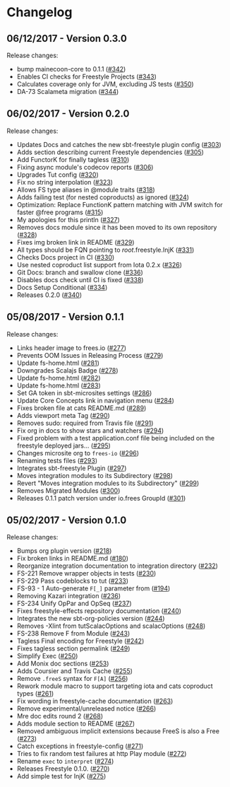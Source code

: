 # Changelog

## 06/12/2017 - Version 0.3.0

Release changes:

* bump mainecoon-core to 0.1.1 ([#342](https://github.com/frees-io/freestyle/pull/342))
* Enables CI checks for Freestyle Projects ([#343](https://github.com/frees-io/freestyle/pull/343))
* Calculates coverage only for JVM, excluding JS tests ([#350](https://github.com/frees-io/freestyle/pull/350))
* DA-73 Scalameta migration ([#344](https://github.com/frees-io/freestyle/pull/344))


## 06/02/2017 - Version 0.2.0

Release changes:

* Updates Docs and catches the new sbt-freestyle plugin config ([#303](https://github.com/frees-io/freestyle/pull/303))
* Adds section describing current Freestyle dependencies ([#305](https://github.com/frees-io/freestyle/pull/305))
* Add FunctorK for finally tagless ([#310](https://github.com/frees-io/freestyle/pull/310))
* Fixing async module's codecov reports ([#306](https://github.com/frees-io/freestyle/pull/306))
* Upgrades Tut config ([#320](https://github.com/frees-io/freestyle/pull/320))
* Fix no string interpolation ([#323](https://github.com/frees-io/freestyle/pull/323))
* Allows FS type aliases in @module traits ([#318](https://github.com/frees-io/freestyle/pull/318))
* Adds failing test (for nested coproducts) as ignored ([#324](https://github.com/frees-io/freestyle/pull/324))
* Optimization: Replace FunctionK pattern matching with JVM switch for faster @free programs ([#315](https://github.com/frees-io/freestyle/pull/315))
* My apologies for this println ([#327](https://github.com/frees-io/freestyle/pull/327))
* Removes docs module since it has been moved to its own repository ([#328](https://github.com/frees-io/freestyle/pull/328))
* Fixes img broken link in README ([#329](https://github.com/frees-io/freestyle/pull/329))
* All types should be FQN pointing to _root_.freestyle.InjK ([#331](https://github.com/frees-io/freestyle/pull/331))
* Checks Docs project in CI ([#330](https://github.com/frees-io/freestyle/pull/330))
* Use nested coproduct list support from Iota 0.2.x ([#326](https://github.com/frees-io/freestyle/pull/326))
* Git Docs: branch and swallow clone ([#336](https://github.com/frees-io/freestyle/pull/336))
* Disables docs check until CI is fixed ([#338](https://github.com/frees-io/freestyle/pull/338))
* Docs Setup Conditional ([#334](https://github.com/frees-io/freestyle/pull/334))
* Releases 0.2.0 ([#340](https://github.com/frees-io/freestyle/pull/340))


## 05/08/2017 - Version 0.1.1

Release changes:

* Links header image to frees.io ([#277](https://github.com/frees-io/freestyle/pull/277))
* Prevents OOM Issues in Releasing Process ([#279](https://github.com/frees-io/freestyle/pull/279))
* Update fs-home.html ([#281](https://github.com/frees-io/freestyle/pull/281))
* Downgrades Scalajs Badge ([#278](https://github.com/frees-io/freestyle/pull/278))
* Update fs-home.html ([#282](https://github.com/frees-io/freestyle/pull/282))
* Update fs-home.html ([#283](https://github.com/frees-io/freestyle/pull/283))
* Set GA token in sbt-microsites settings ([#286](https://github.com/frees-io/freestyle/pull/286))
* Update Core Concepts link in navigation menu ([#284](https://github.com/frees-io/freestyle/pull/284))
* Fixes broken file at cats README.md ([#289](https://github.com/frees-io/freestyle/pull/289))
* Adds viewport meta Tag ([#290](https://github.com/frees-io/freestyle/pull/290))
* Removes sudo: required from Travis file ([#291](https://github.com/frees-io/freestyle/pull/291))
* Fix org in docs to show stars and watchers ([#294](https://github.com/frees-io/freestyle/pull/294))
* Fixed problem with a test application.conf file being included on the freestyle deployed jars… ([#295](https://github.com/frees-io/freestyle/pull/295))
* Changes microsite org to `frees-io` ([#296](https://github.com/frees-io/freestyle/pull/296))
* Renaming tests files ([#293](https://github.com/frees-io/freestyle/pull/293))
* Integrates sbt-freestyle Plugin ([#297](https://github.com/frees-io/freestyle/pull/297))
* Moves integration modules to its Subdirectory ([#298](https://github.com/frees-io/freestyle/pull/298))
* Revert "Moves integration modules to its Subdirectory" ([#299](https://github.com/frees-io/freestyle/pull/299))
* Removes Migrated Modules ([#300](https://github.com/frees-io/freestyle/pull/300))
* Releases 0.1.1 patch version under io.frees GroupId ([#301](https://github.com/frees-io/freestyle/pull/301))


## 05/02/2017 - Version 0.1.0

Release changes:

* Bumps org plugin version ([#218](https://github.com/47deg/freestyle/pull/218))
* Fix broken links in README.md ([#180](https://github.com/47deg/freestyle/pull/180))
* Reorganize integration documentation to integration directory ([#232](https://github.com/47deg/freestyle/pull/232))
* FS-221 Remove wrapper objects in tests ([#230](https://github.com/47deg/freestyle/pull/230))
* FS-229 Pass codeblocks to tut ([#233](https://github.com/47deg/freestyle/pull/233))
* FS-93 - 1 Auto-generate `F[_]` parameter from  ([#194](https://github.com/47deg/freestyle/pull/194))
* Removing Kazari integration ([#236](https://github.com/47deg/freestyle/pull/236))
* FS-234 Unify OpPar and OpSeq ([#237](https://github.com/47deg/freestyle/pull/237))
* Fixes freestyle-effects repository documentation ([#240](https://github.com/47deg/freestyle/pull/240))
* Integrates the new sbt-org-policies version ([#244](https://github.com/47deg/freestyle/pull/244))
* Removes -Xlint from tutScalacOptions and scalacOptions ([#248](https://github.com/47deg/freestyle/pull/248))
* FS-238 Remove F from Module ([#243](https://github.com/47deg/freestyle/pull/243))
* Tagless Final encoding for Freestyle ([#242](https://github.com/47deg/freestyle/pull/242))
* Fixes tagless section permalink ([#249](https://github.com/47deg/freestyle/pull/249))
* Simplify Exec ([#250](https://github.com/47deg/freestyle/pull/250))
* Add Monix doc sections ([#253](https://github.com/47deg/freestyle/pull/253))
* Adds Coursier and Travis Cache ([#255](https://github.com/47deg/freestyle/pull/255))
* Remove `.freeS` syntax for `F[A]` ([#256](https://github.com/47deg/freestyle/pull/256))
* Rework module macro to support targeting iota and cats coproduct types ([#261](https://github.com/47deg/freestyle/pull/261))
* Fix wording in freestyle-cache documentation ([#263](https://github.com/47deg/freestyle/pull/263))
* Remove experimental/unreleased notice ([#266](https://github.com/47deg/freestyle/pull/266))
* Mre doc edits round 2 ([#268](https://github.com/47deg/freestyle/pull/268))
* Adds module section to README ([#267](https://github.com/47deg/freestyle/pull/267))
* Removed ambiguous implicit extensions because FreeS is also a Free ([#273](https://github.com/47deg/freestyle/pull/273))
* Catch exceptions in freestyle-config ([#271](https://github.com/47deg/freestyle/pull/271))
* Tries to fix random test failures at http Play module ([#272](https://github.com/47deg/freestyle/pull/272))
* Rename `exec` to `interpret` ([#274](https://github.com/47deg/freestyle/pull/274))
* Releases Freestyle 0.1.0. ([#270](https://github.com/47deg/freestyle/pull/270))
* Add simple test for InjK ([#275](https://github.com/47deg/freestyle/pull/275))